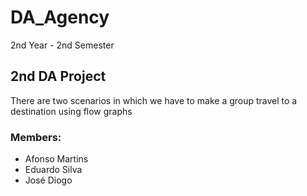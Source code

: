 # DA_Agency
2nd Year - 2nd Semester

## 2nd DA Project
There are two scenarios in which we have to make a group travel to a destination using flow graphs


### Members:
- Afonso Martins
- Eduardo Silva
- José Diogo
